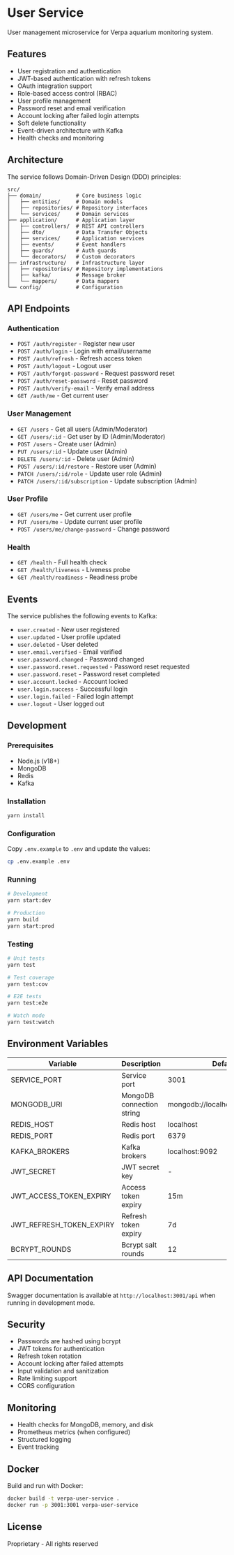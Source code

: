 # User Service

User management microservice for Verpa aquarium monitoring system.

## Features

- User registration and authentication
- JWT-based authentication with refresh tokens
- OAuth integration support
- Role-based access control (RBAC)
- User profile management
- Password reset and email verification
- Account locking after failed login attempts
- Soft delete functionality
- Event-driven architecture with Kafka
- Health checks and monitoring

## Architecture

The service follows Domain-Driven Design (DDD) principles:

```
src/
├── domain/           # Core business logic
│   ├── entities/     # Domain models
│   ├── repositories/ # Repository interfaces
│   └── services/     # Domain services
├── application/      # Application layer
│   ├── controllers/  # REST API controllers
│   ├── dto/          # Data Transfer Objects
│   ├── services/     # Application services
│   ├── events/       # Event handlers
│   ├── guards/       # Auth guards
│   └── decorators/   # Custom decorators
├── infrastructure/   # Infrastructure layer
│   ├── repositories/ # Repository implementations
│   ├── kafka/        # Message broker
│   └── mappers/      # Data mappers
└── config/           # Configuration
```

## API Endpoints

### Authentication

- `POST /auth/register` - Register new user
- `POST /auth/login` - Login with email/username
- `POST /auth/refresh` - Refresh access token
- `POST /auth/logout` - Logout user
- `POST /auth/forgot-password` - Request password reset
- `POST /auth/reset-password` - Reset password
- `POST /auth/verify-email` - Verify email address
- `GET /auth/me` - Get current user

### User Management

- `GET /users` - Get all users (Admin/Moderator)
- `GET /users/:id` - Get user by ID (Admin/Moderator)
- `POST /users` - Create user (Admin)
- `PUT /users/:id` - Update user (Admin)
- `DELETE /users/:id` - Delete user (Admin)
- `POST /users/:id/restore` - Restore user (Admin)
- `PATCH /users/:id/role` - Update user role (Admin)
- `PATCH /users/:id/subscription` - Update subscription (Admin)

### User Profile

- `GET /users/me` - Get current user profile
- `PUT /users/me` - Update current user profile
- `POST /users/me/change-password` - Change password

### Health

- `GET /health` - Full health check
- `GET /health/liveness` - Liveness probe
- `GET /health/readiness` - Readiness probe

## Events

The service publishes the following events to Kafka:

- `user.created` - New user registered
- `user.updated` - User profile updated
- `user.deleted` - User deleted
- `user.email.verified` - Email verified
- `user.password.changed` - Password changed
- `user.password.reset.requested` - Password reset requested
- `user.password.reset` - Password reset completed
- `user.account.locked` - Account locked
- `user.login.success` - Successful login
- `user.login.failed` - Failed login attempt
- `user.logout` - User logged out

## Development

### Prerequisites

- Node.js (v18+)
- MongoDB
- Redis
- Kafka

### Installation

```bash
yarn install
```

### Configuration

Copy `.env.example` to `.env` and update the values:

```bash
cp .env.example .env
```

### Running

```bash
# Development
yarn start:dev

# Production
yarn build
yarn start:prod
```

### Testing

```bash
# Unit tests
yarn test

# Test coverage
yarn test:cov

# E2E tests
yarn test:e2e

# Watch mode
yarn test:watch
```

## Environment Variables

| Variable | Description | Default |
|----------|-------------|---------|
| SERVICE_PORT | Service port | 3001 |
| MONGODB_URI | MongoDB connection string | mongodb://localhost:27017/verpa |
| REDIS_HOST | Redis host | localhost |
| REDIS_PORT | Redis port | 6379 |
| KAFKA_BROKERS | Kafka brokers | localhost:9092 |
| JWT_SECRET | JWT secret key | - |
| JWT_ACCESS_TOKEN_EXPIRY | Access token expiry | 15m |
| JWT_REFRESH_TOKEN_EXPIRY | Refresh token expiry | 7d |
| BCRYPT_ROUNDS | Bcrypt salt rounds | 12 |

## API Documentation

Swagger documentation is available at `http://localhost:3001/api` when running in development mode.

## Security

- Passwords are hashed using bcrypt
- JWT tokens for authentication
- Refresh token rotation
- Account locking after failed attempts
- Input validation and sanitization
- Rate limiting support
- CORS configuration

## Monitoring

- Health checks for MongoDB, memory, and disk
- Prometheus metrics (when configured)
- Structured logging
- Event tracking

## Docker

Build and run with Docker:

```bash
docker build -t verpa-user-service .
docker run -p 3001:3001 verpa-user-service
```

## License

Proprietary - All rights reserved
